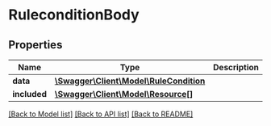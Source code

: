 # RuleconditionBody

## Properties
Name | Type | Description | Notes
------------ | ------------- | ------------- | -------------
**data** | [**\Swagger\Client\Model\RuleCondition**](RuleCondition.md) |  | [optional] 
**included** | [**\Swagger\Client\Model\Resource[]**](Resource.md) |  | [optional] 

[[Back to Model list]](../../README.md#documentation-for-models) [[Back to API list]](../../README.md#documentation-for-api-endpoints) [[Back to README]](../../README.md)


